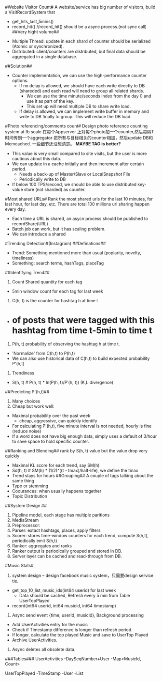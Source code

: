 #Website Visitor Count#
A website/service has big number of visitors, build a VisitRecordSystem that
- get_hits_last_5mins()
- record_hit()
//record_hit() should be a async process.(not sync call)
##Very hight volume##
* Multiple Thread: update in each shard of counter should be serialized (Atomic or synchronized).
* Distributed: client/counters are distributed, but final data should be aggregated in a single database.

##Solution##
* Counter implementation, we can use the high-performance counter options.
  * If no delay is allowed, we should have each write directly to DB (shareded) and each read will need to group all related shards.
    * We can use the time minute/seconds index from the day 0 and use it as part of the key.
    * This set up will need multiple DB to share write load.
  * If delay is allowed, we can implement write buffer in memory and write to DB finally to group. This will reduce the DB load.

#Photo referencing/comments count#
Design photo reference counting system at fb scale 在每个Appserver 上对每个photo加一个counter,然后每隔T时间传到一个aggregator 把所有与目标相关的counter相加，然后update DB和Memcached. 一些细节还没想清楚。
**MAYBE TAO is better?**
* This value is very small compared to site visits, but the user is more cautious about this data.
* We can update in a cache initially and then increment after certain period.
  * Needs a back-up of Master/Slave or LocalSnapshot File
  * Periodically write to DB
* If below 100 TPS/second, we should be able to use distributed key-value store (not sharded) as counter.

#Most shared URLs#
Rank the most shared urls for the last 10 minutes, for last hour, for last day, etc.
There are total 100 millions url sharing happen every day.
* Each time a URL is shared, an asycn process should be published to recordShare(URL)
* Batch job can work, but it has scaling problem.
* We can introduce a shared

#Trending Detection#(Instagram)
##Definations##
* Trend: Something mentioned more than usual (poplarity, novelty, timeliness)
* Something: search terms, hashTags, placeTag

##Identifying Trend##
1. Count Shared quantity for each tag
  * 5min window count for each tag for last week
1. C(h, t) is the counter for hashtag h at time t
  * # of posts that were tagged with this hashtag from time t-5min to time t
1. P(h, t) probability of observing the hashtag h at time t.
  * 'Normalize' from C(h,t) to P(h,t)
  * We can also use historical data of C(h,t) to build expected probability P'(h,t)
1. Trendiness
  * S(h, t) # P(h, t) * ln(P(h, t)/P’(h, t)) (K,L divergence)

##Predicting P'(h,t)##
1. Many choices
1. Cheap but work well:
  * Maximal probability over the past week
    * cheap, aggressive, can quickly identify
  * For calculating P'(h,t), five minute interval is not needed, hourly is fine (reduce noise)
  * If a word does not have big enough data, simply uses a default of 3/hour to save space to hold specific counter.

##Ranking and Blending##
rank by S(h, t) value but the value drop very quickly
* Maximal KL score for each trend, say SM(h)
* Sd(h, t) # SM(h) * (1/2)^((t - tmax)/half-life), we define the tmax
* Trend stays for hours
##Grouping##
A couple of tags talking about the same thing
* Typo or stemming
* Coourances: when usually happens together
* Topic Distribution

##System Design ##
1. Pipeline model, each stage has multiple paritions
  1. MediaStream
  1. Preprocessor:
  1. Parser: extact hashtags, places, apply filters
  1. Scorer: stores time-window counters for each trend, compute S(h,t), periodically emit S(h,t)
  1. Ranker: aggregates and ranks
  1. Ranker output is periodically grouped and stored in DB.
1. Server layer can be cached and read-through from DB.

#Music Stats#
1. system design – design facebook music system，只需要design service tie.
- get_top_10_list_music_ids(int64 userid) for last week
  * Data should be cached, Refresh every 5 min from Table UserTopPlayed
- record(int64 userid, int64 musicid, int64 timestamp)
1. Async send event {time, userId, musicId}, Background processing
  * Add UserActivities entry for the music
  * Check if Timestamp difference is longer than refresh period.
  * If longer, calculate the top played Music and save to UserTop Played
  * Archive UserActivities.
1. Async deletes all obsolete data.

###Tables###
UserActivities
-DaySeqNumber+User
-Map<MusicId, Count>

UserTopPlayed
-TimeStamp
-User
-List<MusicId>
